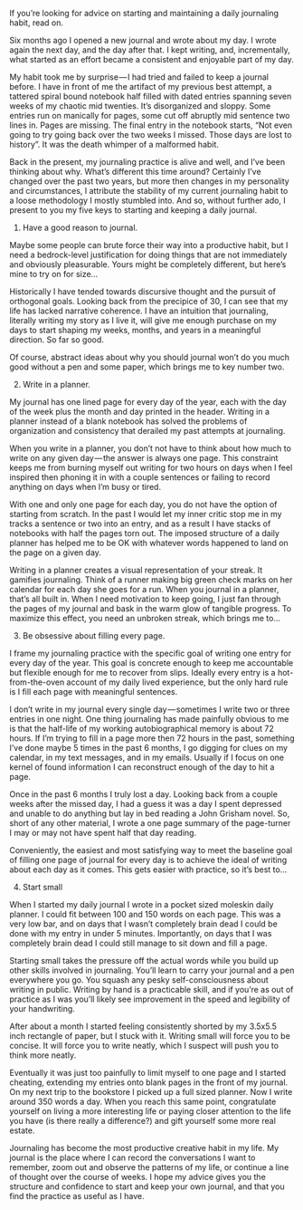 If you’re looking for advice on starting and maintaining a daily journaling habit, read on.

Six months ago I opened a new journal and wrote about my day. I wrote again the next day, and the day after that. I kept writing, and, incrementally, what started as an effort became a consistent and enjoyable part of my day.

My habit took me by surprise — I had tried and failed to keep a journal before. I have in front of me the artifact of my previous best attempt, a tattered spiral bound notebook half filled with dated entries spanning seven weeks of my chaotic mid twenties. It’s disorganized and sloppy. Some entries run on manically for pages, some cut off abruptly mid sentence two lines in. Pages are missing. The final entry in the notebook starts, “Not even going to try going back over the two weeks I missed. Those days are lost to history”. It was the death whimper of a malformed habit.

Back in the present, my journaling practice is alive and well, and I’ve been thinking about why. What’s different this time around? Certainly I’ve changed over the past two years, but more then changes in my personality and circumstances, I attribute the stability of my current journaling habit to a loose methodology I mostly stumbled into. And so, without further ado, I present to you my five keys to starting and keeping a daily journal.

1. Have a good reason to journal.

Maybe some people can brute force their way into a productive habit, but I need a bedrock-level justification for doing things that are not immediately and obviously pleasurable. Yours might be completely different, but here’s mine to try on for size…

Historically I have tended towards discursive thought and the pursuit of orthogonal goals. Looking back from the precipice of 30, I can see that my life has lacked narrative coherence. I have an intuition that journaling, literally writing my story as I live it, will give me enough purchase on my days to start shaping my weeks, months, and years in a meaningful direction. So far so good.

Of course, abstract ideas about why you should journal won’t do you much good without a pen and some paper, which brings me to key number two.

2. Write in a planner.

My journal has one lined page for every day of the year, each with the day of the week plus the month and day printed in the header. Writing in a planner instead of a blank notebook has solved the problems of organization and consistency that derailed my past attempts at journaling.

When you write in a planner, you don’t not have to think about how much to write on any given day — the answer is always one page. This constraint keeps me from burning myself out writing for two hours on days when I feel inspired then phoning it in with a couple sentences or failing to record anything on days when I’m busy or tired.

With one and only one page for each day, you do not have the option of starting from scratch. In the past I would let my inner critic stop me in my tracks a sentence or two into an entry, and as a result I have stacks of notebooks with half the pages torn out. The imposed structure of a daily planner has helped me to be OK with whatever words happened to land on the page on a given day.

Writing in a planner creates a visual representation of your streak. It gamifies journaling. Think of a runner making big green check marks on her calendar for each day she goes for a run. When you journal in a planner, that’s all built in. When I need motivation to keep going, I just fan through the pages of my journal and bask in the warm glow of tangible progress. To maximize this effect, you need an unbroken streak, which brings me to…

3. Be obsessive about filling every page.

I frame my journaling practice with the specific goal of writing one entry for every day of the year. This goal is concrete enough to keep me accountable but flexible enough for me to recover from slips. Ideally every entry is a hot-from-the-oven account of my daily lived experience, but the only hard rule is I fill each page with meaningful sentences.

I don’t write in my journal every single day — sometimes I write two or three entries in one night. One thing journaling has made painfully obvious to me is that the half-life of my working autobiographical memory is about 72 hours. If I’m trying to fill in a page more then 72 hours in the past, something I’ve done maybe 5 times in the past 6 months, I go digging for clues on my calendar, in my text messages, and in my emails. Usually if I focus on one kernel of found information I can reconstruct enough of the day to hit a page.

Once in the past 6 months I truly lost a day. Looking back from a couple weeks after the missed day, I had a guess it was a day I spent depressed and unable to do anything but lay in bed reading a John Grisham novel. So, short of any other material, I wrote a one page summary of the page-turner I may or may not have spent half that day reading.

Conveniently, the easiest and most satisfying way to meet the baseline goal of filling one page of journal for every day is to achieve the ideal of writing about each day as it comes. This gets easier with practice, so it’s best to…

4. Start small

When I started my daily journal I wrote in a pocket sized moleskin daily planner. I could fit between 100 and 150 words on each page. This was a very low bar, and on days that I wasn’t completely brain dead I could be done with my entry in under 5 minutes. Importantly, on days that I was completely brain dead I could still manage to sit down and fill a page.

Starting small takes the pressure off the actual words while you build up other skills involved in journaling. You’ll learn to carry your journal and a pen everywhere you go. You squash any pesky self-consciousness about writing in public. Writing by hand is a practicable skill, and if you’re as out of practice as I was you’ll likely see improvement in the speed and legibility of your handwriting.

After about a month I started feeling consistently shorted by my 3.5x5.5 inch rectangle of paper, but I stuck with it. Writing small will force you to be concise. It will force you to write neatly, which I suspect will push you to think more neatly.

Eventually it was just too painfully to limit myself to one page and I started cheating, extending my entries onto blank pages in the front of my journal. On my next trip to the bookstore I picked up a full sized planner. Now I write around 350 words a day. When you reach this same point, congratulate yourself on living a more interesting life or paying closer attention to the life you have (is there really a difference?) and gift yourself some more real estate.

Journaling has become the most productive creative habit in my life. My journal is the place where I can record the conversations I want to remember, zoom out and observe the patterns of my life, or continue a line of thought over the course of weeks. I hope my advice gives you the structure and confidence to start and keep your own journal, and that you find the practice as useful as I have.
